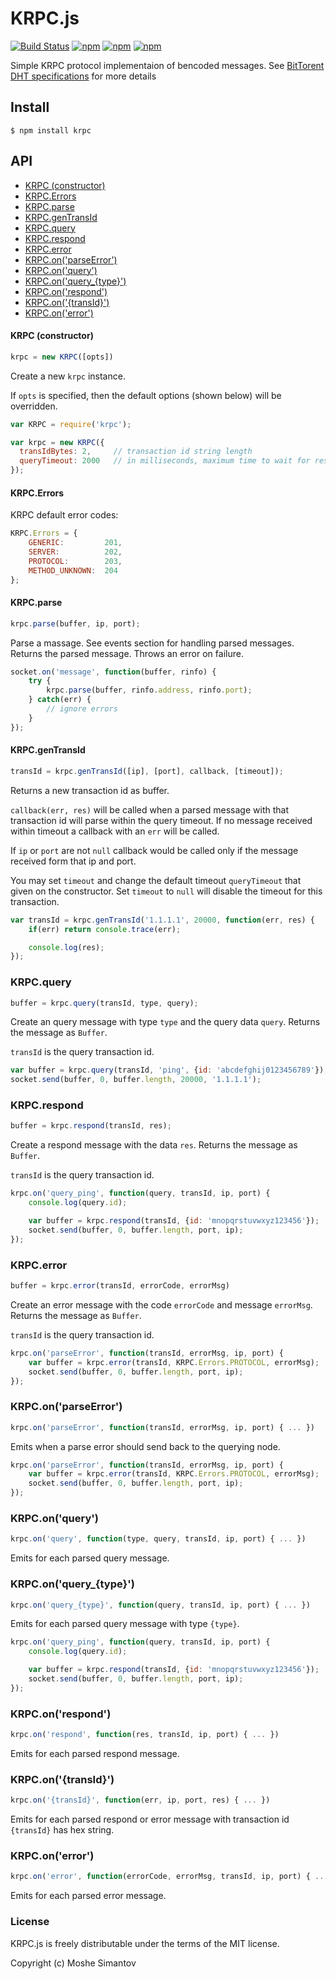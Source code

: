KRPC.js
==========

[![Build Status](https://travis-ci.org/DevelopmentIL/krpc.svg?branch=master)](https://travis-ci.org/DevelopmentIL/krpc)
[![npm](https://img.shields.io/npm/v/krpc.svg)](https://npmjs.org/package/krpc)
[![npm](https://img.shields.io/npm/dm/krpc.svg)](https://npmjs.org/package/krpc)
[![npm](https://img.shields.io/npm/l/krpc.svg)](https://github.com/DevelopmentIL/krpc/blob/master/LICENSE)

Simple KRPC protocol implementaion of bencoded messages.
See [BitTorent DHT specifications](http://www.bittorrent.org/beps/bep_0005.html) for more details


## Install

	$ npm install krpc



## API
  * [KRPC (constructor)](#krpc-constructor)
  * [KRPC.Errors](#krpcerrors)
  * [KRPC.parse](#krpcparse)
  * [KRPC.genTransId](#krpcgenTransId)
  * [KRPC.query](#krpcquery)
  * [KRPC.respond](#krpcrespond)
  * [KRPC.error](#krpcerror)
  * [KRPC.on('parseError')](#krpconparseerror)
  * [KRPC.on('query')](#krpconquery)
  * [KRPC.on('query_{type}')](#krpconquery_type)
  * [KRPC.on('respond')](#krpconrespond)
  * [KRPC.on('{transId}')](#krpcontransid)
  * [KRPC.on('error')](#krpconerror)


#### KRPC (constructor)

``` js
krpc = new KRPC([opts])
```

Create a new `krpc` instance.

If `opts` is specified, then the default options (shown below) will be overridden.

``` js
var KRPC = require('krpc');

var krpc = new KRPC({
  transIdBytes: 2,     // transaction id string length
  queryTimeout: 2000   // in milliseconds, maximum time to wait for response
});
```


#### KRPC.Errors

KRPC default error codes:

``` js
KRPC.Errors = {
	GENERIC:         201,
	SERVER:          202,
	PROTOCOL:        203,
	METHOD_UNKNOWN:  204
};
```


#### KRPC.parse

``` js
krpc.parse(buffer, ip, port);
```

Parse a massage. See events section for handling parsed messages.
Returns the parsed message. Throws an error on failure.

``` js
socket.on('message', function(buffer, rinfo) {
	try {
		krpc.parse(buffer, rinfo.address, rinfo.port);
	} catch(err) {
		// ignore errors
	}
});
```


#### KRPC.genTransId

``` js
transId = krpc.genTransId([ip], [port], callback, [timeout]);
```

Returns a new transaction id as buffer.

`callback(err, res)` will be called when a parsed message with that transaction 
id will parse within the query timeout. If no message received within timeout 
a callback with an `err` will be called.

If `ip` or `port` are not `null` callback would be called only if the message 
received form that ip and port.

You may set `timeout` and change the default timeout `queryTimeout` that given 
on the constructor. Set `timeout` to `null` will disable the timeout for this 
transaction.

``` js
var transId = krpc.genTransId('1.1.1.1', 20000, function(err, res) {
	if(err) return console.trace(err);

	console.log(res);
});
```


### KRPC.query
``` js
buffer = krpc.query(transId, type, query);
```

Create an query message with type `type` and the query data `query`. Returns the
message as `Buffer`.

`transId` is the query transaction id.

``` js
var buffer = krpc.query(transId, 'ping', {id: 'abcdefghij0123456789'});
socket.send(buffer, 0, buffer.length, 20000, '1.1.1.1');
```


### KRPC.respond

``` js
buffer = krpc.respond(transId, res);
```

Create a respond message with the data `res`. Returns the
message as `Buffer`.

`transId` is the query transaction id.

``` js
krpc.on('query_ping', function(query, transId, ip, port) {
	console.log(query.id);

	var buffer = krpc.respond(transId, {id: 'mnopqrstuvwxyz123456'});
	socket.send(buffer, 0, buffer.length, port, ip);
});
```


### KRPC.error

``` js
buffer = krpc.error(transId, errorCode, errorMsg)
```

Create an error message with the code `errorCode` and message `errorMsg`. Returns the
message as `Buffer`.

`transId` is the query transaction id.

``` js
krpc.on('parseError', function(transId, errorMsg, ip, port) {
	var buffer = krpc.error(transId, KRPC.Errors.PROTOCOL, errorMsg);
	socket.send(buffer, 0, buffer.length, port, ip);
});
```


### KRPC.on('parseError')

``` js
krpc.on('parseError', function(transId, errorMsg, ip, port) { ... })
```

Emits when a parse error should send back to the querying node.

``` js
krpc.on('parseError', function(transId, errorMsg, ip, port) {
	var buffer = krpc.error(transId, KRPC.Errors.PROTOCOL, errorMsg);
	socket.send(buffer, 0, buffer.length, port, ip);
});
```


### KRPC.on('query')

``` js
krpc.on('query', function(type, query, transId, ip, port) { ... })
```

Emits for each parsed query message.


### KRPC.on('query_{type}')

``` js
krpc.on('query_{type}', function(query, transId, ip, port) { ... })
```

Emits for each parsed query message with type `{type}`.

``` js
krpc.on('query_ping', function(query, transId, ip, port) {
	console.log(query.id);

	var buffer = krpc.respond(transId, {id: 'mnopqrstuvwxyz123456'});
	socket.send(buffer, 0, buffer.length, port, ip);
});
```


### KRPC.on('respond')

``` js
krpc.on('respond', function(res, transId, ip, port) { ... })
```

Emits for each parsed respond message.


### KRPC.on('{transId}')

``` js
krpc.on('{transId}', function(err, ip, port, res) { ... })
```

Emits for each parsed respond or error message with transaction id `{transId}` has hex string.


### KRPC.on('error')

``` js
krpc.on('error', function(errorCode, errorMsg, transId, ip, port) { ... })
```

Emits for each parsed error message.




### License

KRPC.js is freely distributable under the terms of the MIT license.

Copyright (c) Moshe Simantov